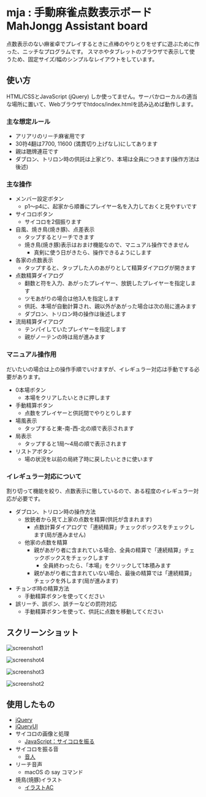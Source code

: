 # mja : 手動麻雀点数表示ボード MahJongg Assistant board

点数表示のない麻雀卓でプレイするときに点棒のやりとりをせずに遊ぶために作った、ニッチなプログラムです。
スマホやタブレットのブラウザで表示して使うため、固定サイズ/幅のシンプルなレイアウトをしています。

## 使い方

HTML/CSSとJavaScript (jQuery) しか使ってません。サーバかローカルの適当な場所に置いて、Webブラウザでhtdocs/index.htmlを読み込めば動作します。

### 主な想定ルール

- アリアリのリーチ麻雀用です
- 30符4翻は7700, 11600 (満貫切り上げなし)にしてあります
- 親は聴牌連荘です
- ダブロン、トリロン時の供託は上家どり、本場は全員につきます(操作方法は後述)

### 主な操作

- メンバー設定ボタン
    - p1〜p4に、起家から順番にプレイヤー名を入力しておくと見やすいです
- サイコロボタン
    - サイコロを2個振ります
- 自風、焼き鳥(焼き豚)、点差表示
    - タップするとリーチできます
    - 焼き鳥(焼き豚)表示はおまけ機能なので、マニュアル操作できません
        - 真剣に使う日がきたら、操作できるようにします
- 各家の点数表示
    - タップすると、タップした人のあがりとして精算ダイアログが開きます
- 点数精算ダイアログ
    - 翻数と符を入力、あがったプレイヤー、放銃したプレイヤーを指定します
    - ツモあがりの場合は他3人を指定します
    - 供託、本場が自動計算され、親以外があがった場合は次の局に進みます
    - ダブロン、トリロン時の操作は後述します
- 流局精算ダイアログ
    - テンパイしていたプレイヤーを指定します
    - 親がノーテンの時は局が進みます

### マニュアル操作用

だいたいの場合は上の操作手順でいけますが、イレギュラー対応は手動でする必要があります。

- 0本場ボタン
    - 本場をクリアしたいときに押します
- 手動精算ボタン
    - 点数をプレイヤーと供託間でやりとりします
- 場風表示
    - タップすると東-南-西-北の順で表示されます
- 局表示
    - タップすると1局〜4局の順で表示されます
- リストアボタン
    - 場の状況を以前の局終了時に戻したいときに使います

### イレギュラー対応について

割り切って機能を絞り、点数表示に徹しているので、ある程度のイレギュラー対応が必要です。

- ダブロン、トリロン時の操作方法
    - 放銃者から見て上家の点数を精算(供託が含まれます)
        - 点数計算ダイアログで「連続精算」チェックボックスをチェックします(局が進みません)
    - 他家の点数を精算
        - 親があがり者に含まれている場合、全員の精算で「連続精算」チェックボックスをチェックします
            - 全員終わったら、「本場」をクリックして1本積みます
        - 親があがり者に含まれていない場合、最後の精算では「連続精算」チェックを外します(局が進みます)
- チョンボ時の精算方法
    - 手動精算ボタンを使ってください
- 誤リーチ、誤ポン、誤チーなどの罰符対応
    - 手動精算ボタンを使って、供託に点数を移動してください

## スクリーンショット

![screenshot1](images/sc-01.jpg)

![screenshot4](images/sc-04.jpg)

![screenshot3](images/sc-03.jpg)

![screenshot2](images/sc-02.png)

## 使用したもの

- [jQuery](https://jquery.com)
- [jQueryUI](https://jqueryui.com)
- サイコロの画像と処理
    - [JavaScript：サイコロを振る](https://torisky.com/javascript%EF%BC%9A%E3%82%B5%E3%82%A4%E3%82%B3%E3%83%AD%E3%82%92%E6%8C%AF%E3%82%8B/)
- サイコロを振る音
    - [音人](https://on-jin.com/)
- リーチ音声
    - macOS の say コマンド
- 焼鳥(焼豚)イラスト
    - [イラストAC](https://www.ac-illust.com/)
